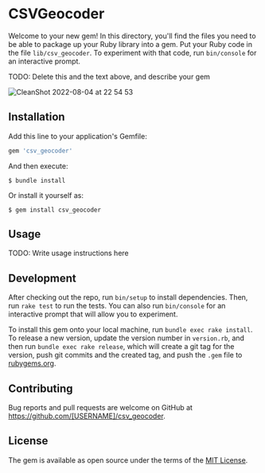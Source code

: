 # CSVGeocoder

Welcome to your new gem! In this directory, you'll find the files you need to be able to package up your Ruby library into a gem. Put your Ruby code in the file `lib/csv_geocoder`. To experiment with that code, run `bin/console` for an interactive prompt.

TODO: Delete this and the text above, and describe your gem

![CleanShot 2022-08-04 at 22 54 53](https://user-images.githubusercontent.com/29695801/182959650-0edc1910-a49e-4589-a8d8-faac491ef592.gif)


## Installation

Add this line to your application's Gemfile:

```ruby
gem 'csv_geocoder'
```

And then execute:

    $ bundle install

Or install it yourself as:

    $ gem install csv_geocoder

## Usage

TODO: Write usage instructions here

## Development

After checking out the repo, run `bin/setup` to install dependencies. Then, run `rake test` to run the tests. You can also run `bin/console` for an interactive prompt that will allow you to experiment.

To install this gem onto your local machine, run `bundle exec rake install`. To release a new version, update the version number in `version.rb`, and then run `bundle exec rake release`, which will create a git tag for the version, push git commits and the created tag, and push the `.gem` file to [rubygems.org](https://rubygems.org).

## Contributing

Bug reports and pull requests are welcome on GitHub at https://github.com/[USERNAME]/csv_geocoder.

## License

The gem is available as open source under the terms of the [MIT License](https://opensource.org/licenses/MIT).
